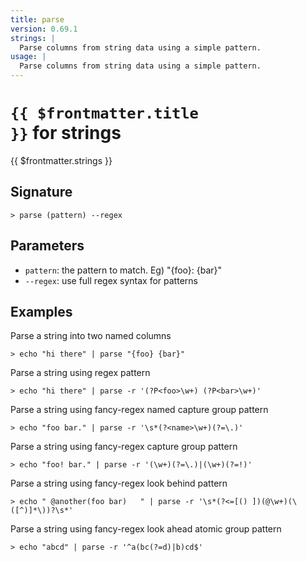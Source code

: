 ```yaml
---
title: parse
version: 0.69.1
strings: |
  Parse columns from string data using a simple pattern.
usage: |
  Parse columns from string data using a simple pattern.
---
```


# <code>{{ $frontmatter.title }}</code> for strings

<div style='white-space: pre-wrap;margin-top: 10px'>{{ $frontmatter.strings }}</div>

## Signature

```> parse (pattern) --regex```

## Parameters

 -  `pattern`: the pattern to match. Eg) "{foo}: {bar}"
 -  `--regex`: use full regex syntax for patterns

## Examples

Parse a string into two named columns
```shell
> echo "hi there" | parse "{foo} {bar}"
```

Parse a string using regex pattern
```shell
> echo "hi there" | parse -r '(?P<foo>\w+) (?P<bar>\w+)'
```

Parse a string using fancy-regex named capture group pattern
```shell
> echo "foo bar." | parse -r '\s*(?<name>\w+)(?=\.)'
```

Parse a string using fancy-regex capture group pattern
```shell
> echo "foo! bar." | parse -r '(\w+)(?=\.)|(\w+)(?=!)'
```

Parse a string using fancy-regex look behind pattern
```shell
> echo " @another(foo bar)   " | parse -r '\s*(?<=[() ])(@\w+)(\([^)]*\))?\s*'
```

Parse a string using fancy-regex look ahead atomic group pattern
```shell
> echo "abcd" | parse -r '^a(bc(?=d)|b)cd$'
```
